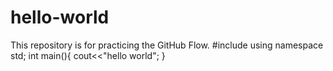 # hello-world
This repository is for practicing the GitHub Flow.
#include<iostream>
using namespace std;
int main(){
cout<<"hello world";
}
